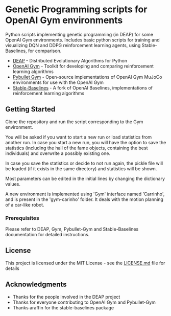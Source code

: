 # Genetic Programming scripts for OpenAI Gym environments

Python scripts implementing genetic programming (in DEAP) for some OpenAI Gym environments. Includes basic python scripts for training and visualizing DQN and DDPG reinforcement learning agents, using Stable-Baselines, for comparison.

* [DEAP](https://github.com/deap/deap) - Distributed Evolutionary Algorithms for Python
* [OpenAI Gym](https://gym.openai.com/) - Toolkit for developing and comparing reinforcement learning algorithms
* [Pybullet Gym](https://github.com/benelot/pybullet-gym) - Open-source implementations of OpenAI Gym MuJoCo environments for use with the OpenAI Gym 
* [Stable-Baselines](https://github.com/hill-a/stable-baselines) - A fork of OpenAI Baselines, implementations of reinforcement learning algorithms 


## Getting Started

Clone the repository and run the script corresponding to the Gym environment.

You will be asked if you want to start a new run or load statistics from another run. In case you start a new run, you will have the option to save the statistics (including the hall of the fame objects, containing the best individuals) and overwrite a possibly existing one.

In case you save the statistics or decide to not run again, the pickle file will be loaded (if it exists in the same directory) and statistics will be shown.

Most parameters can be edited in the initial lines by changing the dictionary values.

A new environment is implemented using 'Gym' interface named 'Carrinho', and is present in the 'gym-carinho' folder. It deals with the motion planning of a car-like robot.

### Prerequisites

Please refer to DEAP, Gym, Pybullet-Gym and Stable-Baselines documentation for detailed instructions.

## License

This project is licensed under the MIT License - see the [LICENSE.md](LICENSE.md) file for details

## Acknowledgments

* Thanks for the people involved in the DEAP project
* Thanks for everyone contributing to OpenAI Gym and Pybullet-Gym
* Thanks araffin for the stable-baselines package


